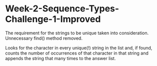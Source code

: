 # Week-2-Sequence-Types-Challenge-1-Improved

The requirement for the strings to be unique taken into consideration. Unnecessary find() method removed.

Looks for the character in every unique(!) string in the list and, if found, counts the number of occurrences of that character in that string and appends the string that many times to the answer list.
